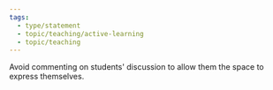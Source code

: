```yaml
---
tags:
  - type/statement
  - topic/teaching/active-learning
  - topic/teaching
---
```

Avoid commenting on students' discussion to allow them the space to express themselves.